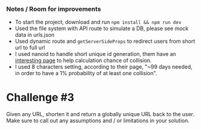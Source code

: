 ### Notes / Room for improvements

- To start the project, download and run `npm install && npm run dev`
- Used the file system with API route to simulate a DB, please see mock data in urls.json
- Used dynamic route and `getServerSideProps` to redirect users from short url to full url
- I used nanoid to handle short unique id generation, them have an [interesting page](https://zelark.github.io/nano-id-cc/) to help calculation chance of collision.
- I used 8 characters setting, according to their page, "~99 days needed, in order to have a 1% probability of at least one collision".

# Challenge #3

Given any URL, shorten it and return a globally unique URL back to the user. Make sure to call out any assumptions and / or limitations in your solution.
